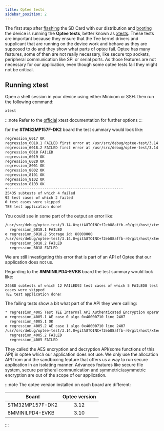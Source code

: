 ```yaml
---
title: Optee tests 
sidebar_position: 2
---
```


The first step after [flashing](../technical/30.BSP/99.Flashing.mdx) the SD Card with our distribution and
[booting](../technical/20.HardwareSetup/20.intro.mdx) the device is running the **Optee tests**, better known as [xtests](https://github.com/OP-TEE/optee_test). 
These tests are important because they ensure that the Tee kernel drivers and supplicant that are
running on the device work and behave as they are supposed to do and
they show what parts of optee fail. 
Optee has many features, some of then are not really necessary, like secure tcp
sockets, peripheral communication like SPI or serial ports. As those
features are not necessary for our application, even though some optee
tests fail they might not be critical.

## Running xtest
Open a shell session in your device using either Minicom or SSH. then
run the following command:
```bash
xtest
```
:::note
Refer to the [official](https://optee.readthedocs.io/en/latest/building/gits/optee_test.html) xtest documentation for further options
:::


for the __STM32MP157F-DK2__ board the test summary would look like:
```bash
regression_6017 OK
regression_6018.1 FAILED first error at /usr/src/debug/optee-test/3.14.0+gitAUTOINC+f2eb88affb-r0/git/host/xtest/regression_6000.c:1707
regression_6018.2 FAILED first error at /usr/src/debug/optee-test/3.14.0+gitAUTOINC+f2eb88affb-r0/git/host/xtest/regression_6000.c:1697
regression_6018 FAILED
regression_6019 OK
regression_6020 OK
regression_8001 OK
regression_8002 OK
regression_8101 OK
regression_8102 OK
regression_8103 OK
+-----------------------------------------------------
25435 subtests of which 4 failed
92 test cases of which 2 failed
0 test cases were skipped
TEE test application done!
```
You could see in some part of the output an error like:
 
```bash
/usr/src/debug/optee-test/3.14.0+gitAUTOINC+f2eb88affb-r0/git/host/xtest/regression_6000.c:1707: fs_write(&sess, obj, block, block_size) has an unexpected value: 0xffff3024 = TEE_ERROR_TARGET_DEAD, expected 0x0 = TEEC_SUCCESS
  regression_6018.1 FAILED
o regression_6018.2 Storage id: 80000000
/usr/src/debug/optee-test/3.14.0+gitAUTOINC+f2eb88affb-r0/git/host/xtest/regression_6000.c:1697: fs_create(&sess, file_01, sizeof(file_01), 0x00000002, 0, ((void *)0), 0, &obj, storage_id) has an unexpected value: 0xffff0003 = TEEC_ERROR_ACCESS_CONFLICT, expected 0x0 = TEEC_SUCCESS
  regression_6018.2 FAILED
  regression_6018 FAILED

```
We are still investigating this error that is part of an API of Optee
that our application does not us. 

Regarding to the __8MMINILPD4-EVKB__ board the test summary would look like:
```text
24688 subtests of which 12 FAILED92 test cases of which 5 FAILED0 test
cases were skipped
TEE test application done!
```

The failing tests show a bit what part of the API they were calling:
```bash
* regression_4005 Test TEE Internal API Authenticated Encryption operations
o regression_4005.1 AE case 0 algo 0x40000710 line 2407
  regression_4005.1 OK
o regression_4005.2 AE case 1 algo 0x40000710 line 2407
/usr/src/debug/optee-test/3.14.0+gitAUTOINC+f2eb88affb-r0/git/host/xtest/regression_4000.c:2625: ta_crypt_cmd_ae_decrypt_final(c, &session, op2, ae_cases[n].ctx + ae_cases[n].in_incr, aeS
  regression_4005.2 FAILED
  regression_4005 FAILED
```
They called the AES encryption and decryption API(some functions of this API) in optee which our application does not use.
We only use the allocation API from and the sandboxing feature that offers us a way to 
run secure application in an isolating manner. Advances features like secure file system, secure peripheral communication and
symmetric/asymmetric encryption are out of the scope of our application.

:::note
The optee version installed on each board are different:

| Board           |      Optee version |
| --------------- | :----------------: |
| STM32MP157F-DK2 | 3.12               |
| 8MMINILPD4-EVKB | 3.10               |
:::













